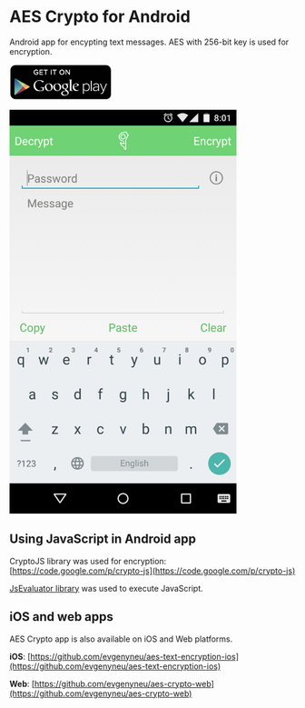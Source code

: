 # AES Crypto for Android

Android app for encypting text messages. AES with 256-bit key is used for encryption.

<a href='https://play.google.com/store/apps/details?id=com.evgenii.aescrypto' title='Get on Google play'><img src='https://raw.githubusercontent.com/evgenyneu/aes-crypto-android/master/Graphics/github/google_play_badge.png' width='180' alt='Get on Google play'></a>

<img src='https://raw.githubusercontent.com/evgenyneu/aes-crypto-android/master/Graphics/screenshots/phone/phone_1080x1920_1.png' width='400' alt='AES Text Encryption for Android'>

## Using JavaScript in Android app

CryptoJS library was used for encryption: [https://code.google.com/p/crypto-js](https://code.google.com/p/crypto-js)

[JsEvaluator library](https://github.com/evgenyneu/js-evaluator-for-android) was used to execute JavaScript.

## iOS and web apps

AES Crypto app is also available on iOS and Web platforms.

**iOS**: [https://github.com/evgenyneu/aes-text-encryption-ios](https://github.com/evgenyneu/aes-text-encryption-ios)

**Web**: [https://github.com/evgenyneu/aes-crypto-web](https://github.com/evgenyneu/aes-crypto-web)

